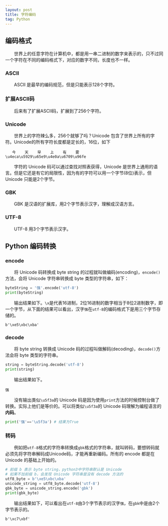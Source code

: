 ```yaml
---
layout: post
title: 字符编码
tag: Python
---
```


## 编码格式
　　世界上的任意字符在计算机中，都是用一串二进制的数字来表示的，只不过同一个字符在不同的编码格式下，对应的数字不同，长度也不一样。
### ASCII
　　ASCII 是最早的编码规范，但是只能表示128个字符。
### 扩展ASCII码
　　后来有了扩展ASCII码，扩展到了256个字符。
### Unicode
　　世界上的字符辣么多，256个就够了吗？Unicode 包含了世界上所有的字符。Unicode的所有字符长度都是定长的，16位，如下
```console
   今    天    早    上    有    雾
\u4eca\u5929\u65e9\u4e0a\u6709\u96fe
```
　　字符的 Unicode 码可以通过查找对照表获得，Unicode 是世界上通用的语言。但是它还是有它的局限性，因为有的字符可以用一个字节(8位)表示，但 Unicode 只能是2个字节。
### GBK
　　GBK 是汉语的扩展库，用2个字节表示汉字，理解成汉语方言。
### UTF-8
　　UTF-8 用3个字节表示汉字。
## Python 编码转换
### encode
　　将 Unicode 码转换成 byte string 的过程就叫做编码(encoding)，`encode()`方法，会将 Unicode 字符串转换成 byte 类型的字符串，如下：
```python
byteString = '强'.encode('utf-8')
print(byteString)
```
　　输出结果如下。`\x`是代表16进制，2位16进制的数字相当于8位2进制数字，即一个字节，从下面的结果可以看出，汉字`强`在`utf-8`的编码格式下是用三个字节存储的。
```console
b'\xe5\xbc\xba'
```
### decode
　　将 byte string 转换成 Unicode 码的过程叫做解码(decoding)，`decode()`方法会将 byte 类型的字符串。
```python
string = byteString.decode('utf-8')
print(string)
```
　　输出结果如下。
```console
强
```
　　没有输出类似`\u5f3a`的 Unicode 码是因为使用`print`方法的时候控制台做了转换。实际上他们是等价的。可以将类似`\u5f3a`的 Unicode 码理解为编程语言的**内码**。
```python
print('强'=='\u5f3a') # 结果为True
```

### 转码
　　例如把`utf-8`格式的字符串转换成`gbk`格式的字符串，就叫转码，要想转码就必须先将字符串解码成Unicode码，才能再重新编码。所有的 encode 都是在 Unicode 的基础上开始的。
```python
# 前缀 b 表示 byte string，python3中字符串默认是 Unicode
# 如果不加前缀 b，会发现 Unicode 字符串是没有 decode 方法的
utf8_byte = b'\xe5\xbc\xba'
unicode_string = utf8_byte.decode('utf-8')
gbk_byte = unicode_string.encode('gbk')
print(gbk_byte)
```
　　输出结果如下，可以看出在`utf-8`由3个字节表示的汉字`强`，在`gbk`中是由2个字节表示的。
```console
b'\xc7\xbf'
```

